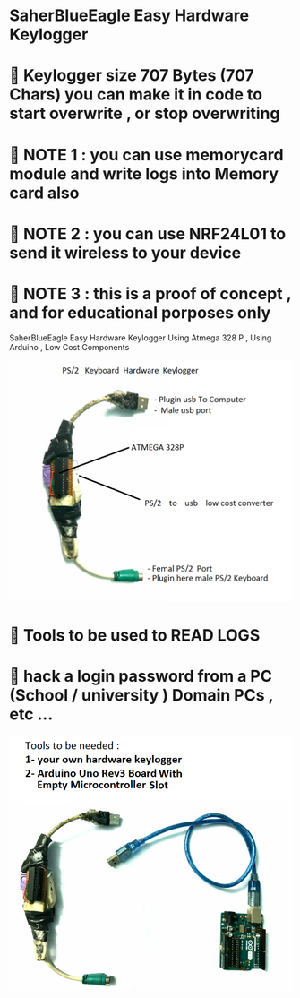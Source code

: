 # SaherBlueEagle Easy Hardware Keylogger
# 📌 Keylogger size  707 Bytes (707 Chars) you can make it in code to start overwrite , or stop overwriting
# 📌 NOTE 1 : you can use memorycard module and write logs into Memory card also 
# 📌 NOTE 2 : you can use NRF24L01 to send it wireless to your device 
# 📌 NOTE 3 : this is a proof of concept , and for educational porposes only
SaherBlueEagle Easy Hardware Keylogger Using Atmega 328 P , Using Arduino , Low Cost Components
<p align="center">
<img src="https://raw.githubusercontent.com/SaherBlueEagle/SaherBlueEagleHardwareKeylogger/main/hardware%20keylogger.png" ><br>
</p>

# 📌 Tools to be used to READ LOGS 
# 📌 hack a login password from a PC (School / university ) Domain PCs , etc ...

<p align="center">
<img src="https://raw.githubusercontent.com/SaherBlueEagle/SaherBlueEagleHardwareKeylogger/main/hardware%20keylogger%20tools.png" ><br>
</p>
